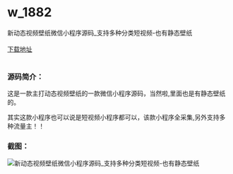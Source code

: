 # w_1882
新动态视频壁纸微信小程序源码_支持多种分类短视频-也有静态壁纸
<br/></br>
[下载地址](https://www.uuid2.com/1882.html "下载地址")
<br/></br>
<h3>源码简介：</h3>
<p>这是一款主打动态视频壁纸的一款微信小程序源码，当然啦,里面也是有静态壁纸的。<p>
<p>其实这款小程序也可以说是短视频小程序都可以，该款小程序全采集,另外支持多种流量主！！<p>
<h3>截图：</h3>
<img src="https://www.uuid2.com/wp-content/uploads/img/202112/84dcb97282.jpg" alt="新动态视频壁纸微信小程序源码_支持多种分类短视频-也有静态壁纸">
